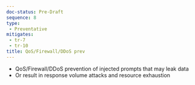```yaml
---
doc-status: Pre-Draft
sequence: 8
type:
 - Preventative
mitigates:
 - tr-7
 - tr-10
title: QoS/Firewall/DDoS prev
---
```


- QoS/Firewall/DDoS prevention of injected prompts that may leak data
- Or result in response volume attacks and resource exhaustion 
